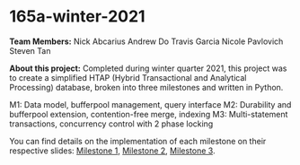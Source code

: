 # 165a-winter-2021

**Team Members:**
Nick Abcarius
Andrew Do
Travis Garcia
Nicole Pavlovich
Steven Tan

**About this project:**
Completed during winter quarter 2021, this project was to create a simplified HTAP (Hybrid Transactional and Analytical Processing) database, broken into three milestones and written in Python.

M1: Data model, bufferpool management, query interface
M2: Durability and bufferpool extension, contention-free merge, indexing
M3: Multi-statement transactions, concurrency control with 2 phase locking

You can find details on the implementation of each milestone on their respective slides: [Milestone 1,](https://github.com/nicolepav/ECS165A/blob/main/Milestone%20One.pptx) [Milestone 2](https://github.com/nicolepav/ECS165A/blob/main/Milestone%20Two.pptx), [Milestone 3](https://github.com/nicolepav/ECS165A/blob/main/Milestone%20Three.pptx).